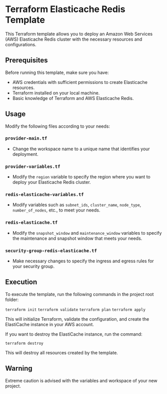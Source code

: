 # Terraform Elasticache Redis Template

This Terraform template allows you to deploy an Amazon Web Services (AWS) Elasticache Redis cluster with the necessary resources and configurations.

## Prerequisites

Before running this template, make sure you have:

- AWS credentials with sufficient permissions to create Elasticache resources.
- Terraform installed on your local machine.
- Basic knowledge of Terraform and AWS Elasticache Redis.

## Usage

Modify the following files according to your needs:

### `provider-main.tf`
- Change the workspace name to a unique name that identifies your deployment.

### `provider-variables.tf`
- Modify the `region` variable to specify the region where you want to deploy your Elasticache Redis cluster.

### `redis-elasticache-variables.tf`
- Modify variables such as `subnet_ids`, `cluster_name`, `node_type`, `number_of_nodes`, etc., to meet your needs.

### `redis-elasticache.tf`
- Modify the `snapshot_window` and `maintenance_window` variables to specify the maintenance and snapshot window that meets your needs.

### `security-group-redis-elasticache.tf`
- Make necessary changes to specify the ingress and egress rules for your security group.

## Execution

To execute the template, run the following commands in the project root folder:

`terraform init`
`terraform validate`
`terraform plan`
`terraform apply`

This will initialize Terraform, validate the configuration, and create the ElastiCache instance in your AWS account.

If you want to destroy the ElastiCache instance, run the command:

`terraform destroy`

This will destroy all resources created by the template.

## Warning

Extreme caution is advised with the variables and workspace of your new project.
